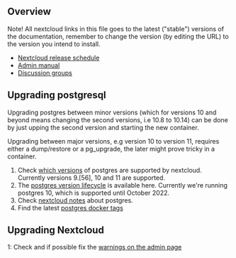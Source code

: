 ## Overview

Note! All nextcloud links in this file goes to the latest ("stable") versions
of the documentation, remember to change the version (by editing the URL) to
the version you intend to install.

* [Nextcloud release schedule][1]
* [Admin manual][2]
* [Discussion groups][3]


## Upgrading postgresql

Upgrading postgres between minor versions (which for versions 10 and beyond
means changing the second versions, i.e 10.8 to 10.14) can be done by just
upping the second version and starting the new container.

Upgrading between major versions, e.g version 10 to version 11, requires
either a dump/restore or a pg_upgrade, the later might prove tricky in a
container.

1. Check [which versions][5] of postgres are supported by nextcloud. Currently
   versions 9.[56], 10 and 11 are supported.
2. The [postgres version lifecycle][6] is available here. Currently we're
   running postgres 10, which is supported until October 2022.
3. Check [nextcloud notes][4] about postgres.
4. Find the latest [postgres docker tags][7]


## Upgrading Nextcloud

1: Check and if possible fix the [warnings on the admin page][8]


[1]: https://github.com/nextcloud/server/wiki/Maintenance-and-Release-Schedule
[2]: https://docs.nextcloud.com/server/stable/admin_manual/
[3]: https://help.nextcloud.com/
[4]: https://docs.nextcloud.com/server/stable/admin_manual/configuration_database/linux_database_configuration.html#postgresql-database
[5]: https://docs.nextcloud.com/server/stable/admin_manual/installation/system_requirements.html
[6]: https://www.postgresql.org/support/versioning/
[7]: https://hub.docker.com/_/postgres/?tab=tags
[8]: https://docs.nextcloud.com/server/stable/admin_manual/configuration_server/security_setup_warnings.html
